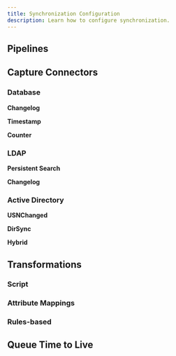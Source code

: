 ```yaml
---
title: Synchronization Configuration
description: Learn how to configure synchronization. 
---
```


## Pipelines

## Capture Connectors

### Database

**Changelog**

**Timestamp**

**Counter**

### LDAP

**Persistent Search**

**Changelog**

### Active Directory

**USNChanged**

**DirSync**

**Hybrid**

## Transformations

### Script

### Attribute Mappings

### Rules-based

## Queue Time to Live
  

